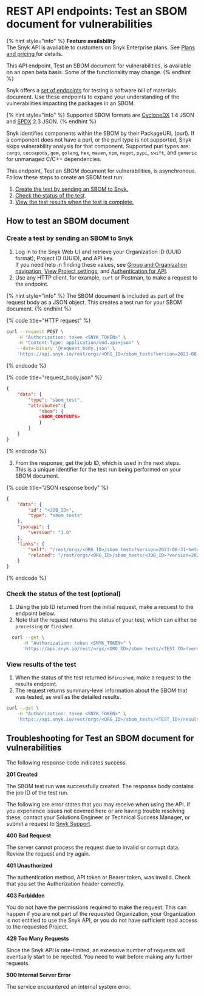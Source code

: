 # REST API endpoints: Test an SBOM document for vulnerabilities

{% hint style="info" %}
**Feature availability**\
The Snyk API is available to customers on Snyk Enterprise plans. See [Plans and pricing ](https://snyk.io/plans/)for details.

This API endpoint, Test an SBOM document for vulnerabilities, is available on an open beta basis. Some of the functionality may change.
{% endhint %}

Snyk offers a [set of endpoints](https://apidocs.snyk.io/#tag--SBOM) for testing a software bill of materials document. Use these endpoints to expand your understanding of the vulnerabilities impacting the packages in an SBOM.

{% hint style="info" %}
Supported SBOM formats are [CycloneDX](https://cyclonedx.org/) 1.4 JSON and [SPDX](https://spdx.dev/) 2.3 JSON.
{% endhint %}

Snyk identifies components within the SBOM by their PackageURL (purl). If a component does not have a purl, or the purl type is not supported, Snyk skips vulnerability analysis for that component. Supported purl types are: `cargo`, `cocoapods`, `gem`, `golang`, `hex`, `maven`, `npm`, `nuget`, `pypi`, `swift`, and `generic` for unmanaged C/C++ dependencies.

This endpoint, Test an SBOM document for vulnerabilities, is asynchronous. Follow these steps to create an SBOM test run:

1. [Create the test by sending an SBOM to Snyk.](rest-api-endpoints-test-an-sbom-document-for-vulnerabilities.md#create-a-test-by-sending-an-sbom-to-snyk)
2. [Check the status of the test](rest-api-endpoints-test-an-sbom-document-for-vulnerabilities.md#check-the-status-of-the-test-optional).
3. [View the test results when the test is complete.](rest-api-endpoints-test-an-sbom-document-for-vulnerabilities.md#view-results-of-the-test)

## How to test an SBOM document

### Create a test by sending an SBOM to Snyk&#x20;

1. Log in to the Snyk Web UI and retrieve your Organization ID (UUID format), Project ID (UUID), and API key.\
   If you need help in finding these values, see [Group and Organization navigation](../snyk-admin/manage-groups-and-organizations/switch-between-groups-and-organizations.md), [View Project settings](../snyk-admin/introduction-to-snyk-projects/view-and-edit-project-settings.md), and [Authentication for API](../snyk-api-info/authentication-for-api.md).
2. Use any HTTP client, for example, `curl` or Postman, to make a request to the endpoint.&#x20;

{% hint style="info" %}
The SBOM document is included as part of the request body as a JSON object. This creates a test run for your SBOM document.
{% endhint %}

{% code title="HTTP request" %}
```bash
curl --request POST \
    -H "Authorization: token <SNYK_TOKEN>" \
    -H "Content-Type: application/vnd.api+json" \
    --data-binary '@request_body.json' \
    'https://api.snyk.io/rest/orgs/<ORG_ID>/sbom_tests?version=2023-08-31~beta'
```
{% endcode %}

{% code title="request_body.json" %}
```json
{
    "data": {
        "type": "sbom_test",
        "attributes":{ 
            "sbom": {
            <SBOM_CONTENTS>
            }
        }
    }
}
```
{% endcode %}

3. From the response, get the job ID, which is used in the next steps. \
   This is a unique identifier for the test run being performed on your SBOM document.

{% code title="JSON response body" %}
```json
{
    "data": {
        "id": "<JOB_ID>",
        "type": "sbom_tests"
    },
    "jsonapi": {
        "version": "1.0"
    },
    "links": {
        "self": "/rest/orgs/<ORG_ID>/sbom_tests?version=2023-08-31~beta",
        "related": "/rest/orgs/<ORG_ID>/sbom_tests/<JOB_ID>?version=2023-08-31~beta"
    }
}
```
{% endcode %}

### Check the status of the test (optional)

1. Using the job ID returned from the initial request, make a request to the endpoint below.&#x20;
2. Note that the request returns the status of your test, which can either be `processing` or `finished`.

```bash
  curl --get \
      -H "Authorization: token <SNYK_TOKEN>" \
      'https://api.snyk.io/rest/orgs/<ORG_ID>/sbom_tests/<TEST_ID>?version=2023-08-31~beta'
```

### View results of the test

1. When the status of the test returned is`finished`, make a request to the results endpoint.&#x20;
2. The request returns summary-level information about the SBOM that was tested, as well as the detailed results.

```bash
curl --get \
    -H "Authorization: token <SNYK_TOKEN>" \
    'https://api.snyk.io/rest/orgs/<ORG_ID>/sbom_tests/<TEST_ID>/results?version=2023-08-31~beta'
```

## Troubleshooting for Test an SBOM document for vulnerabilities

The following response code indicates success.

**201 Created**

The SBOM test run was successfully created. The response body contains the job ID of the test run.

The following are error states that you may receive when using the API. If you experience issues not covered here or are having trouble resolving these, contact your Solutions Engineer or Technical Success Manager, or submit a request to [Snyk Support](https://support.snyk.io/hc/en-us/requests/new).

**400 Bad Request**

The server cannot process the request due to invalid or corrupt data. Review the request and try again.

**401 Unauthorized**

The authentication method, API token or Bearer token, was invalid. Check that you set the Authorization header correctly.

**403 Forbidden**

You do not have the permissions required to make the request. This can happen if you are not part of the requested Organization, your Organization is not entitled to use the Snyk API, or you do not have sufficient read access to the requested Project.

**429 Too Many Requests**

Since the Snyk API is rate-limited, an excessive number of requests will eventually start to be rejected. You need to wait before making any further requests.

**500 Internal Server Error**

The service encountered an internal system error.
